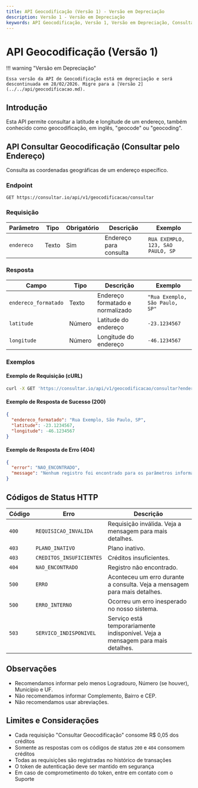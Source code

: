 ```yaml
---
title: API Geocodificação (Versão 1) - Versão em Depreciação
description: Versão 1 - Versão em Depreciação
keywords: API Geocodificação, Versão 1, Versão em Depreciação, Consultar.IO, Consultar IO
---
```


# API Geocodificação (Versão 1)

!!! warning "Versão em Depreciação"

    Essa versão da API de Geocodificação está em depreciação e será descontinuada em 28/02/2026. Migre para a [Versão 2](../../api/geocodificacao.md).

## Introdução

Esta API permite consultar a latitude e longitude de um endereço, também conhecido como geocodificação, em inglês, "geocode" ou "geocoding".

## API Consultar Geocodificação (Consultar pelo Endereço)

Consulta as coordenadas geográficas de um endereço específico.

### Endpoint

`GET https://consultar.io/api/v1/geocodificacao/consultar`

### Requisição

| Parâmetro | Tipo | Obrigatório | Descrição | Exemplo |
| --- | --- | --- | --- | --- |
| `endereco` | Texto | Sim | Endereço para consulta | `RUA EXEMPLO, 123, SAO PAULO, SP` |

### Resposta

| Campo | Tipo | Descrição | Exemplo |
| --- | --- | --- | --- |
| `endereco_formatado` | Texto | Endereço formatado e normalizado | `"Rua Exemplo, São Paulo, SP"` |
| `latitude` | Número | Latitude do endereço | `-23.1234567` |
| `longitude` | Número | Longitude do endereço | `-46.1234567` |

### Exemplos

#### Exemplo de Requisição (cURL)

```bash
curl -X GET 'https://consultar.io/api/v1/geocodificacao/consultar?endereco=RUA+EXEMPLO,+123,SAO+PAULO,+SP' -H 'Authorization: Token <seu-token>'
```

#### Exemplo de Resposta de Sucesso (200)

```json
{
  "endereco_formatado": "Rua Exemplo, São Paulo, SP",
  "latitude": -23.1234567,
  "longitude": -46.1234567
}
```

#### Exemplo de Resposta de Erro (404)

```json
{
  "error": "NAO_ENCONTRADO",
  "message": "Nenhum registro foi encontrado para os parâmetros informados."
}
```

## Códigos de Status HTTP

| Código | Erro | Descrição |
| --- | --- | --- |
| `400` | `REQUISICAO_INVALIDA` | Requisição inválida. Veja a mensagem para mais detalhes. |
| `403` | `PLANO_INATIVO` | Plano inativo. |
| `403` | `CREDITOS_INSUFICIENTES` | Créditos insuficientes. |
| `404` | `NAO_ENCONTRADO` | Registro não encontrado. |
| `500` | `ERRO` | Aconteceu um erro durante a consulta. Veja a mensagem para mais detalhes. |
| `500` | `ERRO_INTERNO` | Ocorreu um erro inesperado no nosso sistema. |
| `503` | `SERVICO_INDISPONIVEL` | Serviço está temporariamente indisponível. Veja a mensagem para mais detalhes. |

## Observações

- Recomendamos informar pelo menos Logradouro, Número (se houver), Município e UF.
- Não recomendamos informar Complemento, Bairro e CEP.
- Não recomendamos usar abreviações.

## Limites e Considerações

- Cada requisição "Consultar Geocodificação" consome R$ 0,05 dos créditos
- Somente as respostas com os códigos de status `200` e `404` consomem créditos
- Todas as requisições são registradas no histórico de transações
- O token de autenticação deve ser mantido em segurança
- Em caso de comprometimento do token, entre em contato com o Suporte
